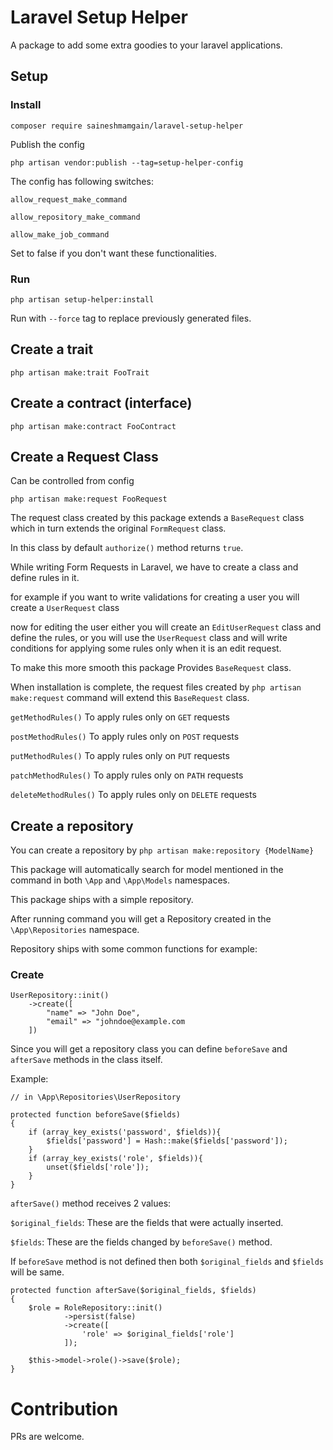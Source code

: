 # Laravel Setup Helper

A package to add some extra goodies to your laravel applications.

## Setup

### Install

``composer require saineshmamgain/laravel-setup-helper``

Publish the config

``php artisan vendor:publish --tag=setup-helper-config``

The config has following switches:

`allow_request_make_command`

`allow_repository_make_command`

`allow_make_job_command`

Set to false if you don't want these functionalities.

### Run

``php artisan setup-helper:install``

Run with ``--force`` tag to replace previously generated files.

## Create a trait

``php artisan make:trait FooTrait``

## Create a contract (interface)

``php artisan make:contract FooContract``

## Create a Request Class

Can be controlled from config

``php artisan make:request FooRequest``

The request class created by this package extends a `BaseRequest` class which in turn extends the original `FormRequest` class. 

In this class by default `authorize()` method returns `true`.

While writing Form Requests in Laravel, we have to create a class and define rules in it.

for example if you want to write validations for creating a user you will create a `UserRequest` class 

now for editing the user either you will create an `EditUserRequest` class and define the rules, or you will use the `UserRequest` class and will write conditions for applying some rules only when it is an edit request.

To make this more smooth this package Provides `BaseRequest` class.

When installation is complete, the request files created by `php artisan make:request` command will extend this `BaseRequest` class.

`getMethodRules()` To apply rules only on `GET` requests

`postMethodRules()` To apply rules only on `POST` requests

`putMethodRules()` To apply rules only on `PUT` requests

`patchMethodRules()` To apply rules only on `PATH` requests

`deleteMethodRules()` To apply rules only on `DELETE` requests

## Create a repository

You can create a repository by `php artisan make:repository {ModelName}`

This package will automatically search for model mentioned in the command in both `\App` and `\App\Models` namespaces. 

This package ships with a simple repository.

After running command you will get a Repository created in the `\App\Repositories` namespace.

Repository ships with some common functions for example:

### Create

```
UserRepository::init()
    ->create([
        "name" => "John Doe", 
        "email" => "johndoe@example.com
    ])
```

Since you will get a repository class you can define `beforeSave` and `afterSave` methods in the class itself.

Example:

```
// in \App\Repositories\UserRepository

protected function beforeSave($fields)
{
    if (array_key_exists('password', $fields)){
        $fields['password'] = Hash::make($fields['password']);
    }
    if (array_key_exists('role', $fields)){
        unset($fields['role']);
    }
}
```

`afterSave()` method receives 2 values:

`$original_fields`: These are the fields that were actually inserted.

`$fields`: These are the fields changed by `beforeSave()` method.

If `beforeSave` method is not defined then both `$original_fields` and `$fields` will be same.

```
protected function afterSave($original_fields, $fields)
{
    $role = RoleRepository::init()
            ->persist(false)
            ->create([
                'role' => $original_fields['role']
            ]);
            
    $this->model->role()->save($role);        
}

```

# Contribution

PRs are welcome.
